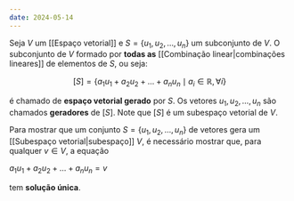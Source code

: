 ```yaml
---
date: 2024-05-14
---
```


Seja $V$ um [[Espaço vetorial]] e $S = \{u_1, u_2, \dots, u_n\}$ um subconjunto de $V$. O subconjunto de $V$ formado por **todas as** [[Combinação linear|combinações lineares]] de elementos de $S$, ou seja:

$$[S] = \{a_1 u_1 + a_2 u_2 + \dots + a_n u_n \mid a_i \in \mathbb{R}, \forall i\}$$

é chamado de **espaço vetorial gerado** por $S$. Os vetores $u_1, u_2, \dots, u_n$ são chamados **geradores** de $[S]$. Note que $[S]$ é um subespaço vetorial de $V$.

Para mostrar que um conjunto $S = \{u_1, u_2, \dots, u_n\}$ de vetores gera um [[Subespaço vetorial|subespaço]] $V$, é necessário mostrar que, para qualquer $v \in V$, a equação

$a_1u_1 + a_2u_2 + \dots + a_nu_n = v$

tem **solução única**.